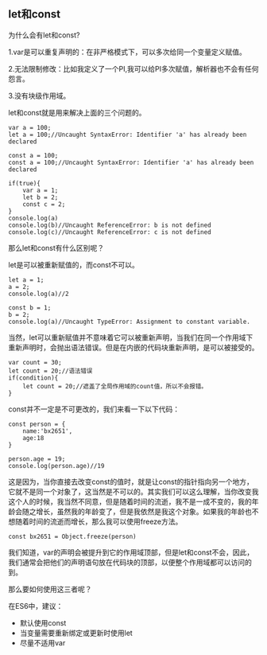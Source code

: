 ## let和const

为什么会有let和const?

1.var是可以重复声明的：在非严格模式下，可以多次给同一个变量定义赋值。

2.无法限制修改：比如我定义了一个PI,我可以给PI多次赋值，解析器也不会有任何怨言。

3.没有块级作用域。

let和const就是用来解决上面的三个问题的。

```
var a = 100;
let a = 100;//Uncaught SyntaxError: Identifier 'a' has already been declared
```

```
const a = 100;
const a = 100;//Uncaught SyntaxError: Identifier 'a' has already been declared
```

```
if(true){
	var a = 1;
	let b = 2;
	const c = 2;
}
console.log(a)
console.log(b)//Uncaught ReferenceError: b is not defined
console.log(c)//Uncaught ReferenceError: c is not defined
```

那么let和const有什么区别呢？

let是可以被重新赋值的，而const不可以。

```
let a = 1;
a = 2;
console.log(a)//2

const b = 1;
b = 2;
console.log(a)//Uncaught TypeError: Assignment to constant variable.
```

当然，let可以重新赋值并不意味着它可以被重新声明，当我们在同一个作用域下重新声明时，会抛出语法错误。但是在内嵌的代码块重新声明，是可以被接受的。

```
var count = 30;
let count = 20;//语法错误
if(condition){
	let count = 20;//遮盖了全局作用域的count值，所以不会报错。
}

```

const并不一定是不可更改的，我们来看一下以下代码：

```
const person = {
	name:'bx2651',
	age:18
}

person.age = 19;
console.log(person.age)//19

```

这是因为，当你直接去改变const的值时，就是让const的指针指向另一个地方，它就不是同一个对象了，这当然是不可以的。其实我们可以这么理解，当你改变我这个人的时候，我当然不同意，但是随着时间的流逝，我不是一成不变的，我的年龄会随之增长，虽然我的年龄变了，但是我依然是我这个对象。如果我的年龄也不想随着时间的流逝而增长，那么我可以使用freeze方法。

```
const bx2651 = Object.freeze(person)

```
我们知道，var的声明会被提升到它的作用域顶部，但是let和const不会，因此，我们通常会把他们的声明语句放在代码块的顶部，以便整个作用域都可以访问的到。


那么要如何使用这三者呢？

在ES6中，建议：

* 默认使用const
* 当变量需要重新绑定或更新时使用let
* 尽量不适用var